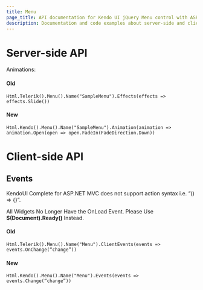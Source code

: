 ```yaml
---
title: Menu
page_title: API documentation for Kendo UI jQuery Menu control with ASP.NET MVC
description: Documentation and code examples about server-side and client-side API for Kendo UI Menu component.
---
```


# Server-side API

Animations:

#### Old
    
    Html.Telerik().Menu().Name("SampleMenu").Effects(effects => effects.Slide())

#### New
    
    Html.Kendo().Menu().Name("SampleMenu").Animation(animation => animation.Open(open => open.FadeIn(FadeDirection.Down))

# Client-side API

## Events

KendoUI Complete for ASP.NET MVC does not support action syntax i.e. “() => {}”.

All Widgets No Longer Have the OnLoad Event. Please Use **$(Document).Ready()** Instead.

#### Old

    Html.Telerik().Menu().Name("Menu").ClientEvents(events => events.OnChange(“change”))

#### New

    Html.Kendo().Menu().Name("Menu").Events(events => events.Change(“change”))
